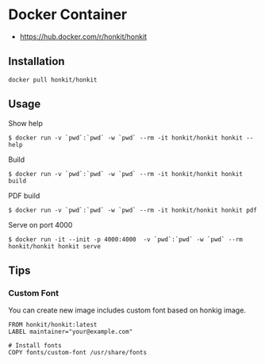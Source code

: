 # Docker Container

- https://hub.docker.com/r/honkit/honkit

## Installation

    docker pull honkit/honkit

## Usage

Show help 

    $ docker run -v `pwd`:`pwd` -w `pwd` --rm -it honkit/honkit honkit --help

Build

    $ docker run -v `pwd`:`pwd` -w `pwd` --rm -it honkit/honkit honkit build

PDF build

    $ docker run -v `pwd`:`pwd` -w `pwd` --rm -it honkit/honkit honkit pdf

Serve on port 4000

    $ docker run -it --init -p 4000:4000  -v `pwd`:`pwd` -w `pwd` --rm  honkit/honkit honkit serve

## Tips

### Custom Font

You can create new image includes custom font based on honkig image.

```
FROM honkit/honkit:latest
LABEL maintainer="your@example.com"

# Install fonts
COPY fonts/custom-font /usr/share/fonts
```
